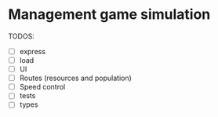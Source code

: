 # Management game simulation

TODOS:

- [ ] express
- [ ] load
- [ ] UI
- [ ] Routes (resources and population)
- [ ] Speed control
- [ ] tests
- [ ] types
